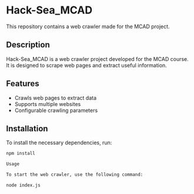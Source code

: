 # Hack-Sea_MCAD

This repository contains a web crawler made for the MCAD project.

## Description

Hack-Sea_MCAD is a web crawler project developed for the MCAD course. It is designed to scrape web pages and extract useful information.

## Features

- Crawls web pages to extract data
- Supports multiple websites
- Configurable crawling parameters

## Installation

To install the necessary dependencies, run:

```sh
npm install

Usage

To start the web crawler, use the following command:

node index.js
